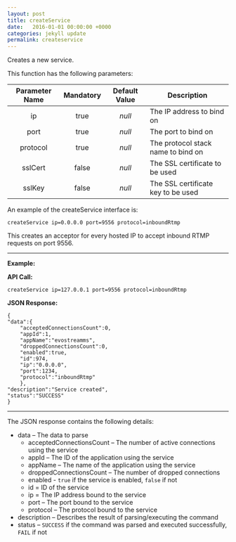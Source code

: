 ```yaml
---
layout: post
title: createService
date:   2016-01-01 00:00:00 +0000
categories: jekyll update
permalink: createservice
---
```


Creates a new service.

This function has the following parameters:

| **Parameter Name** | **Mandatory** | **Default Value** | **Description**                    |
| :----------------: | :-----------: | :---------------: | ---------------------------------- |
|         ip         |     true      |      *null*       | The IP address to bind on          |
|        port        |     true      |      *null*       | The port to bind on                |
|      protocol      |     true      |      *null*       | The protocol stack name to bind on |
|      sslCert       |     false     |      *null*       | The SSL certificate to be used     |
|       sslKey       |     false     |      *null*       | The SSL certificate key to be used |

An example of the createService interface is:

``` 
createService ip=0.0.0.0 port=9556 protocol=inboundRtmp
```

This creates an acceptor for every hosted IP to accept inbound RTMP requests on port 9556.

------

**Example:**

**API Call:**

``` 
createService ip=127.0.0.1 port=9556 protocol=inboundRtmp
```

**JSON Response:**

``` 
{
"data":{
    "acceptedConnectionsCount":0,
    "appId":1,
    "appName":"evostreamms",
    "droppedConnectionsCount":0,
    "enabled":true,
    "id":974,
    "ip":"0.0.0.0",
    "port":1234,
    "protocol":"inboundRtmp"
    },
"description":"Service created",
"status":"SUCCESS"
}
```

------

The JSON response contains the following details:

- data – The data to parse
  - acceptedConnectionsCount – The number of active connections using the service
  - appId – The ID of the application using the service
  - appName – The name of the application using the service
  - droppedConnectionsCount – The number of dropped connections
  - enabled - `true` if the service is enabled, `false` if not
  - id = ID of the service
  - ip = The IP address bound to the service
  - port – The port bound to the service
  - protocol – The protocol bound to the service
- description – Describes the result of parsing/executing the command
- status – `SUCCESS` if the command was parsed and executed successfully, `FAIL` if not

